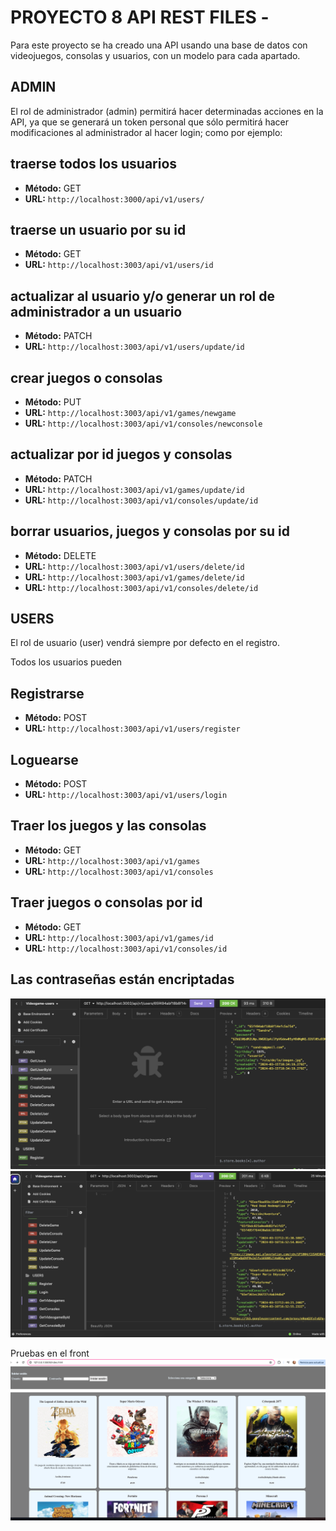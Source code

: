 # PROYECTO 8 API REST FILES -

Para este proyecto se ha creado una API usando una base de datos con videojuegos, consolas y usuarios, con un modelo para cada apartado.

## ADMIN

El rol de administrador (admin) permitirá hacer determinadas acciones en la API, ya que se generará un token personal que sólo permitirá hacer modificaciones al administrador al hacer login; como por ejemplo:

## traerse todos los usuarios

- **Método:** GET
- **URL:** `http://localhost:3000/api/v1/users/`

## traerse un usuario por su id

- **Método:** GET
- **URL:** `http://localhost:3003/api/v1/users/id`

## actualizar al usuario y/o generar un rol de administrador a un usuario

- **Método:** PATCH
- **URL:** `http://localhost:3003/api/v1/users/update/id`

## crear juegos o consolas

- **Método:** PUT
- **URL:** `http://localhost:3003/api/v1/games/newgame`
- **URL:** `http://localhost:3003/api/v1/consoles/newconsole`

## actualizar por id juegos y consolas

- **Método:** PATCH
- **URL:** `http://localhost:3003/api/v1/games/update/id`
- **URL:** `http://localhost:3003/api/v1/consoles/update/id`

## borrar usuarios, juegos y consolas por su id

- **Método:** DELETE
- **URL:** `http://localhost:3003/api/v1/users/delete/id`
- **URL:** `http://localhost:3003/api/v1/games/delete/id`
- **URL:** `http://localhost:3003/api/v1/consoles/delete/id`

## USERS

El rol de usuario (user) vendrá siempre por defecto en el registro.

Todos los usuarios pueden

## Registrarse

- **Método:** POST
- **URL:** `http://localhost:3003/api/v1/users/register`

## Loguearse

- **Método:** POST
- **URL:** `http://localhost:3003/api/v1/users/login`

## Traer los juegos y las consolas

- **Método:** GET
- **URL:** `http://localhost:3003/api/v1/games`
- **URL:** `http://localhost:3003/api/v1/consoles`

## Traer juegos o consolas por id

- **Método:** GET
- **URL:** `http://localhost:3003/api/v1/games/id`
- **URL:** `http://localhost:3003/api/v1/consoles/id`

## Las contraseñas están encriptadas

![captura a Insomnia](/src/pics/picture1.png)
![captura a Insomnia](/src/pics/picture2.png)

Pruebas en el front
![captura a Insomnia](/src/pics/picture3.png)
